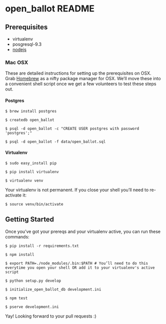 open_ballot README
==================

Prerequisites
-------------

- virtualenv
- posgresql-9.3
- [nodejs](http://nodejs.org/)

### Mac OSX
These are detailed instructions for setting up the prerequisites on OSX.
Grab [Homebrew](http://brew.sh/) as a nifty package manager for OSX.
We’ll move these into a convenient shell script once we get a few volunteers to test these steps out.

#### Postgres

```
$ brew install postgres

$ createdb open_ballot

$ psql -d open_ballot -c "CREATE USER postgres with password 'postgres';"

$ psql -d open_ballot -f data/open_ballot.sql
```

#### Virtualenv

```
$ sudo easy_install pip

$ pip install virtualenv

$ virtualenv venv
```

Your virtualenv is not permanent. If you close your shell you’ll need to re-activate it:

```
$ source venv/bin/activate
```

Getting Started
---------------
Once you’ve got your prereqs and your virtualenv active, you can run these commands:

```
$ pip install -r requirements.txt

$ npm install

$ export PATH=./node_modules/.bin:$PATH # You’ll need to do this everytime you open your shell OR add it to your virtualenv's active script

$ python setup.py develop

$ initialize_open_ballot_db development.ini

$ npm test

$ pserve development.ini
```

Yay! Looking forward to your pull requests :)
